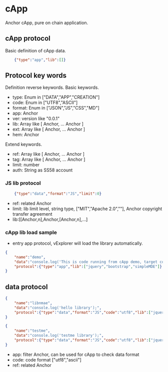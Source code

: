 # cApp

Anchor cApp, pure on chain application.

## cApp protocol

Basic definition of cApp data.

```JSON
    {"type":"app","lib":[]}
```

## Protocol key words

Definition reverse keywords.
Basic keywords.

- type: Enum in ["DATA","APP","CREATION"]
- code: Enum in ["UTF8","ASCII"]
- format: Enum in ["JSON","JS","CSS","MD"]
- app:  Anchor
- ver:  version like "0.0.1"
- lib:  Array like [ Anchor, ... Anchor ]
- ext:  Array like [ Anchor, ... Anchor ]
- hem:  Anchor 

Extend keywords.

- ref:  Array like [ Anchor, ... Anchor ]
- tag:  Array like [ Anchor, ... Anchor ]
- limit: number
- auth:  String as SS58 account

### JS lib protocol

```JSON
    {"type":"data","format":"JS","limit":0}
```

- ref: related Anchor
- limit: lib limit level, string type, ["MIT","Apache 2.0",""], Anchor copyright transfer agreement
- lib:[[Anchor,n],Anchor,[Anchor,n],...]

### cApp lib load sample

- entry app protocol, vExplorer will load the library automatically.
  
```JSON
{
    "name":"demo",
    "data":"console.log('This is code running from cApp demo, target container:'+con);console.log(agent);",
    "protocol":{"type":"app","lib":["jquery","bootstrap","simpleMDE"]}
} 
```

## data protocol

```JSON
{
    "name":"libnmae",
    "data":"console.log('hello library');",
    "protocol":{"type":"data","format":"JS","code":"utf8","lib":["jquery","testme"],"ext":["edit_header","edit_image","edit_block"]}
}  
```

```JSON
{
    "name":"testme",
    "data":"console.log('testme library');",
    "protocol":{"type":"data","format":"JS","code":"utf8","lib":["jquery","good_test","jrender"],"ext":["test_a","test_b","test_c"]}
}  
```

- app: filter Anchor, can be used for cApp to check data format
- code: code format ["utf8","ascii"]
- ref: related Anchor
  